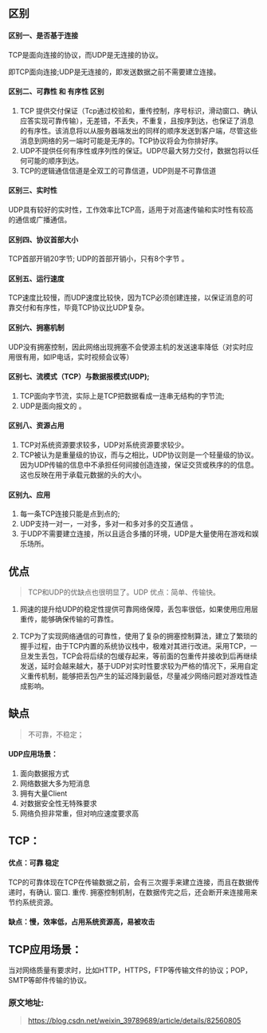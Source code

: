 ## 区别
#### 区别一、是否基于连接
TCP是面向连接的协议，而UDP是无连接的协议。

即TCP面向连接;UDP是无连接的，即发送数据之前不需要建立连接。

#### 区别二、可靠性 和 有序性 区别
1. TCP 提供交付保证（Tcp通过校验和，重传控制，序号标识，滑动窗口、确认应答实现可靠传输），无差错，不丢失，不重复，且按序到达，也保证了消息的有序性。该消息将以从服务器端发出的同样的顺序发送到客户端，尽管这些消息到网络的另一端时可能是无序的。TCP协议将会为你排好序。
2. UDP不提供任何有序性或序列性的保证。UDP尽最大努力交付，数据包将以任何可能的顺序到达。
3. TCP的逻辑通信信道是全双工的可靠信道，UDP则是不可靠信道

#### 区别三、实时性
UDP具有较好的实时性，工作效率比TCP高，适用于对高速传输和实时性有较高的通信或广播通信。

#### 区别四、协议首部大小
TCP首部开销20字节; UDP的首部开销小，只有8个字节 。

#### 区别五、运行速度
TCP速度比较慢，而UDP速度比较快，因为TCP必须创建连接，以保证消息的可靠交付和有序性，毕竟TCP协议比UDP复杂。

#### 区别六、拥塞机制
UDP没有拥塞控制，因此网络出现拥塞不会使源主机的发送速率降低（对实时应用很有用，如IP电话，实时视频会议等）

#### 区别七、流模式（TCP）与数据报模式(UDP);
1. TCP面向字节流，实际上是TCP把数据看成一连串无结构的字节流;
2. UDP是面向报文的 。

#### 区别八、资源占用
1. TCP对系统资源要求较多，UDP对系统资源要求较少。
2. TCP被认为是重量级的协议，而与之相比，UDP协议则是一个轻量级的协议。因为UDP传输的信息中不承担任何间接创造连接，保证交货或秩序的的信息。这也反映在用于承载元数据的头的大小。

#### 区别九、应用
1. 每一条TCP连接只能是点到点的;
2. UDP支持一对一，一对多，多对一和多对多的交互通信 。
3. 于UDP不需要建立连接，所以且适合多播的环境，UDP是大量使用在游戏和娱乐场所。

## 优点
>TCP和UDP的优缺点也很明显了。UDP 优点：简单、传输快。
1. 网速的提升给UDP的稳定性提供可靠网络保障，丢包率很低，如果使用应用层重传，能够确保传输的可靠性。

2. TCP为了实现网络通信的可靠性，使用了复杂的拥塞控制算法，建立了繁琐的握手过程，由于TCP内置的系统协议栈中，极难对其进行改进。采用TCP，一旦发生丢包，TCP会将后续的包缓存起来，等前面的包重传并接收到后再继续发送，延时会越来越大，基于UDP对实时性要求较为严格的情况下，采用自定义重传机制，能够把丢包产生的延迟降到最低，尽量减少网络问题对游戏性造成影响。

## 缺点
>不可靠，不稳定；
#### UDP应用场景：
1. 面向数据报方式
2. 网络数据大多为短消息
3. 拥有大量Client
4. 对数据安全性无特殊要求
5. 网络负担非常重，但对响应速度要求高

## TCP：
#### 优点：可靠 稳定
TCP的可靠体现在TCP在传输数据之前，会有三次握手来建立连接，而且在数据传递时，有确认. 窗口. 重传. 拥塞控制机制，在数据传完之后，还会断开来连接用来节约系统资源。

#### 缺点：慢，效率低，占用系统资源高，易被攻击

## TCP应用场景：
当对网络质量有要求时，比如HTTP，HTTPS，FTP等传输文件的协议；POP，SMTP等邮件传输的协议。


### 原文地址:
>https://blog.csdn.net/weixin_39789689/article/details/82560805